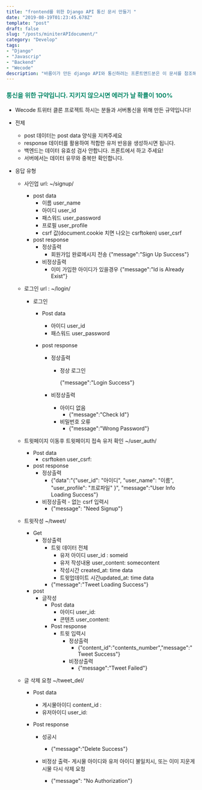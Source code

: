 ```yaml
---
title: "frontend를 위한 Django API 통신 문서 만들기 "
date: "2019-08-19T01:23:45.678Z"
template: "post"
draft: false
slug: "/posts/miniterAPIdocument/"
category: "Develop"
tags:
- "Django"
- "Javascrip"
- "Backend"
- "Wecode"
description: "바름이가 만든 django API와 통신하려는 프론트앤드분은 이 문서를 참조해주세요! "
---
```

<h3 style="color:rgb(9, 136, 104)"> 통신을 위한 규약입니다. 지키지 않으시면 에러가 날 확률이 100% </h3>

- Wecode 트위터 클론 프로젝트 하시는 분들과 서버통신을 위해 만든 규약입니다!

- 전제

  - post 데이터는 post data 양식을 지켜주세요
  - response 데이터를 활용하여 적합한 유저 반응을 생성하시면 됩니다. 
  - 백엔드는 데이터 유효성 검사 안합니다. 프론트에서 하고 주세요! 
  - 서버에서는 데이터 유무와 중복만 확인합니다. 

- 응답 유형 

  - 사인업 url:   ~/signup/ 

    - post data 
      - 이름  user_name
      - 아이디  user_id
      - 패스워드 user_password
      - 프로필 user_profile
      - csrf 값(document.cookie 치면 나오는 csrftoken) user_csrf 
    - post response
      - 정상출력
        - 회원가입 완료메시지 전송 {"message":"Sign Up Success"}
      - 비정상출력
        - 이미 가입한 아이디가 있을경우 {"message":"Id is Already Exist"}

  - 로그인 url : ~/login/

    - 로그인 

      - Post data

        - 아이디 user_id
        - 패스워드 user_password

      - post response

        - 정상출력

          - 정상 로그인

             {"message":"Login Success"}

        - 비정상출력

          - 아이디 없음
            - {"message":"Check Id"}
          - 비밀번호 오류
            - {"message":"Wrong Password"}

  - 트윗페이지 이동후 트윗페이지 접속 유저 확인 ~/user_auth/

    - Post data
      - csrftoken  user_csrf: 
    - post response
      - 정상출력
        - {"data":"{"user_id": "아이디", "user_name": "이름", "user_profile": "프로파일" }",  "message":"User Info Loading Success"}
      - 비정상출력 - 없는 csrf 입력시
        - {"message": "Need Signup"} 

  - 트윗작성 ~/tweet/

    - Get 
      - 정상출력
        - 트윗 데이터 전체 
          - 유저 아이디 user_id : someid
          - 유저 작성내용 user_content: somecontent
          - 작성시간 created_at: time data
          - 트윗업데이트 시간updated_at: time data
        - {"message":"Tweet Loading Success"}
    - post 
      - 글작성 
        - Post data 
          - 아이디  user_id:
          - 콘텐츠 user_content:
        - Post response 
          - 트윗 입력시 
            - 정상출력
              - {"content_id":"contents_number","message":"Tweet Success"}
            - 비정상출력
              - {"message":"Tweet Failed"}

  - 글 삭제 요청 ~/tweet_del/

    - Post data 

      - 게시물아이디 content_id : 
      - 유저아이디 user_id: 

    - Post response 

      - 성공시
        - {"message":"Delete Success"}

      - 비정상 출력- 게시물 아이디와 유저 아이디 불일치시, 또는 이미 지운게시물 다시 삭제 요청
        -  {"message": "No Authorization"}

